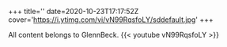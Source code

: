 +++
title=''
date=2020-10-23T17:17:52Z
cover='https://i.ytimg.com/vi/vN99RqsfoLY/sddefault.jpg'
+++

All content belongs to GlennBeck.
{{< youtube vN99RqsfoLY >}}
